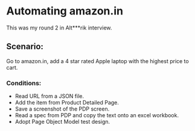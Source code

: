 # Automating amazon.in
This was my round 2 in Alt***rik interview.
## Scenario:
Go to amazon.in, add a 4 star rated Apple laptop with the highest price to cart.
### Conditions:
- Read URL from a JSON file.
- Add the item from Product Detailed Page.
- Save a screenshot of the PDP screen.
- Read a spec from PDP and copy the text onto an excel workbook.
- Adopt Page Object Model test design.
